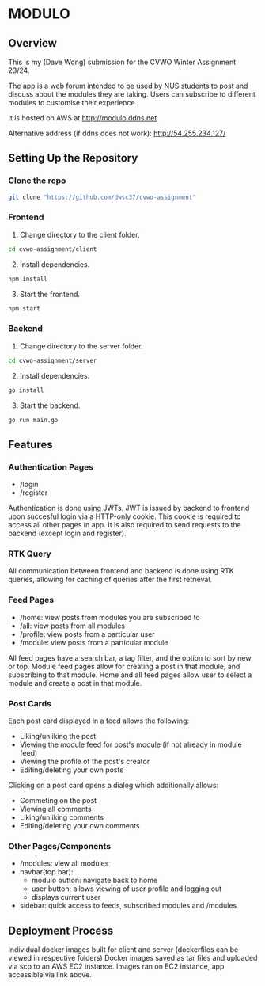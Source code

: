 # MODULO

## Overview

This is my (Dave Wong) submission for the CVWO Winter Assignment 23/24.

The app is a web forum intended to be used by NUS students to post and discuss about the modules they are taking. Users can subscribe to different modules to customise their experience.

It is hosted on AWS at http://modulo.ddns.net

Alternative address (if ddns does not work): http://54.255.234.127/

## Setting Up the Repository

### Clone the repo

```bash
git clone "https://github.com/dwsc37/cvwo-assignment"
```

### Frontend

1. Change directory to the client folder.

```bash
cd cvwo-assignment/client
```

2. Install dependencies.

```bash
npm install
```

3. Start the frontend.

```bash
npm start
```

### Backend

1. Change directory to the server folder.

```bash
cd cvwo-assignment/server
```

2. Install dependencies.

```bash
go install
```

3. Start the backend.

```bash
go run main.go
```

## Features

### Authentication Pages

-   /login
-   /register

Authentication is done using JWTs. JWT is issued by backend to frontend upon succesful login via a HTTP-only cookie.
This cookie is required to access all other pages in app.
It is also required to send requests to the backend (except login and register).

### RTK Query

All communication between frontend and backend is done using RTK queries, allowing for caching of queries after the first retrieval.

### Feed Pages

-   /home: view posts from modules you are subscribed to
-   /all: view posts from all modules
-   /profile: view posts from a particular user
-   /module: view posts from a particular module

All feed pages have a search bar, a tag filter, and the option to sort by new or top.
Module feed pages allow for creating a post in that module, and subscribing to that module.
Home and all feed pages allow user to select a module and create a post in that module.

### Post Cards

Each post card displayed in a feed allows the following:

-   Liking/unliking the post
-   Viewing the module feed for post's module (if not already in module feed)
-   Viewing the profile of the post's creator
-   Editing/deleting your own posts

Clicking on a post card opens a dialog which additionally allows:

-   Commeting on the post
-   Viewing all comments
-   Liking/unliking comments
-   Editing/deleting your own comments

### Other Pages/Components

-   /modules: view all modules
-   navbar(top bar):
    -   modulo button: navigate back to home
    -   user button: allows viewing of user profile and logging out
    -   displays current user
-   sidebar: quick access to feeds, subscribed modules and /modules

## Deployment Process

Individual docker images built for client and server (dockerfiles can be viewed in respective folders)
Docker images saved as tar files and uploaded via scp to an AWS EC2 instance.
Images ran on EC2 instance, app accessible via link above.
